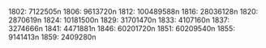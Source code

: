 1802: 7122505n
1806: 9613720n
1812: 100489588n
1816: 28036128n
1820: 2870619n
1824: 10181500n
1829: 31701470n
1833: 4107160n
1837: 3274666n
1841: 4471881n
1846: 60201720n
1851: 60209540n
1855: 9141413n
1859: 2409280n
